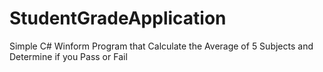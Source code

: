 # StudentGradeApplication
Simple C# Winform Program that Calculate the Average of 5 Subjects and Determine if you Pass or Fail
